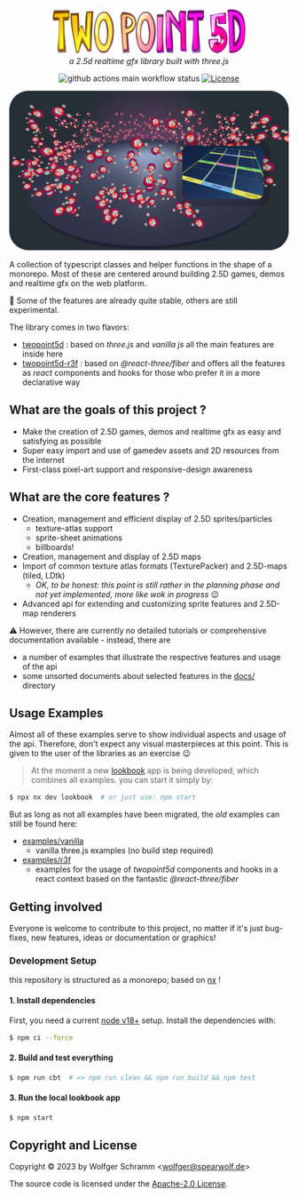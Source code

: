 <p align="center">
  <img width="350" src="docs/images/twopoint5d-700x168.png">
  <br>
  <em>a 2.5d realtime gfx library built with three.js</em>
</p>

<div align="center">

![github actions main workflow status](https://github.com/spearwolf/twopoint5d/actions/workflows/main.yml/badge.svg)
[![License](https://img.shields.io/badge/License-Apache_2.0-yellowgreen.svg)](https://opensource.org/licenses/Apache-2.0)

</div>

![twopoint5d cover](cover.png)

A collection of typescript classes and helper functions in the shape of a monorepo. Most of these are centered around building 2.5D games, demos and realtime gfx on the web platform.

:rocket: Some of the features are already quite stable, others are still experimental.

The library comes in two flavors:
- [twopoint5d](packages/twopoint5d) : based on _three.js_ and _vanilla js_ all the main features are inside here
- [twopoint5d-r3f](packages/twopoint5d-r3f) : based on _@react-three/fiber_ and offers all the features as _react_ components and hooks for those who prefer it in a more declarative way

## What are the goals of this project ?

- Make the creation of 2.5D games, demos and realtime gfx as easy and satisfying as possible
- Super easy import and use of gamedev assets and 2D resources from the internet
- First-class pixel-art support and responsive-design awareness

## What are the core features ?

- Creation, management and efficient display of 2.5D sprites/particles
  - texture-atlas support
  - sprite-sheet animations
  - billboards!
- Creation, management and display of 2.5D maps
- Import of common texture atlas formats (TexturePacker) and 2.5D-maps (tiled, LDtk)
  - _OK, to be honest: this point is still rather in the planning phase and not yet implemented, more like wok in progress_ :wink:
- Advanced api for extending and customizing sprite features and 2.5D-map renderers

:warning: However, there are currently no detailed tutorials or comprehensive documentation available - instead, there are
- a number of examples that illustrate the respective features and usage of the api
- some unsorted documents about selected features in the [docs/](docs/) directory

## Usage Examples

Almost all of these examples serve to show individual aspects and usage of the api. Therefore, don't expect any visual masterpieces at this point. This is given to the user of the libraries as an exercise :wink:

> At the moment a new [lookbook](./apps/lookbook/) app is being developed, which combines all examples. you can start it simply by:

```sh
$ npx nx dev lookbook  # or just use: npm start
```

But as long as not all examples have been migrated, the _old_ examples can still be found here:

- [examples/vanilla](./examples/vanilla/)
  - vanilla three.js examples (no build step required)
- [examples/r3f](./examples/r3f/)
  - examples for the usage of _twopoint5d_ components and hooks in a react context based on the fantastic _@react-three/fiber_

## Getting involved

Everyone is welcome to contribute to this project, no matter if it's just bug-fixes, new features, ideas or documentation or graphics!

### Development Setup

this repository is structured as a monorepo; based on [nx](https://nx.dev/) !

#### 1. Install dependencies

First, you need a current [node v18+](https://nodejs.org/) setup.
Install the dependencies with:

```sh
$ npm ci --force
```

#### 2. Build and test everything

```sh
$ npm run cbt  # => npm run clean && npm run build && npm test
```

#### 3. Run the local lookbook app

```sh
$ npm start
```

## Copyright and License

Copyright &copy; 2023 by Wolfger Schramm &lt;wolfger@spearwolf.de&gt;

The source code is licensed under the [Apache-2.0 License](./LICENSE).
